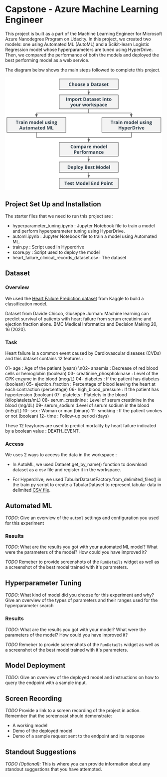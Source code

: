 # Capstone - Azure Machine Learning Engineer

This project is built as a part of the Machine Learning Engineer for Microsoft Azure Nanodegree Program on Udacity. In this project, we created two models: one using Automated ML (AutoML) and a Scikit-learn Logistic Regression model whose hyperparameters are tuned using HyperDrive. Then, we compared the performance of both the models and deployed the best performing model as a web service.

The diagram below shows the main steps followed to complete this project.

![Capstone Diagram](https://github.com/nbelmokhtar/Udacity_AZMLND_Project_3_Capstone/blob/master/starter_file/screenshots/capstone-diagram.png)

## Project Set Up and Installation

The starter files that we need to run this project are :

- hyperparameter_tuning.ipynb : Jupyter Notebook file to train a model and perform hyperparameter tuning using HyperDrive.
- automl.ipynb : Jupyter Notebook file to train a model using Automated ML. 
- train.py : Script used in Hyperdrive
- score.py : Script used to deploy the model
- heart_failure_clinical_records_dataset.csv : The dataset

## Dataset

### Overview

We used the [Heart Failure Prediction dataset](https://www.kaggle.com/andrewmvd/heart-failure-clinical-data) from Kaggle to build a classification model.

Dataset from Davide Chicco, Giuseppe Jurman: Machine learning can predict survival of patients with heart failure from serum creatinine and ejection fraction alone. BMC Medical Informatics and Decision Making 20, 16 (2020).

### Task

Heart failure is a common event caused by Cardiovascular diseases (CVDs) and this dataset contains 12 features :

01- age : Age of the patient (years) 
\n02- anaemia : Decrease of red blood cells or hemoglobin (boolean) 
03- creatinine_phosphokinase : Level of the CPK enzyme in the blood (mcg/L) 
04- diabetes : If the patient has diabetes (boolean) 
05- ejection_fraction : Percentage of blood leaving the heart at each contraction (percentage) 
06- high_blood_pressure : If the patient has hypertension (boolean) 
07- platelets : Platelets in the blood (kiloplatelets/mL) 
08- serum_creatinine : Level of serum creatinine in the blood (mg/dL) 
09- serum_sodium :Level of serum sodium in the blood (mEq/L) 
10- sex : Woman or man (binary) 
11- smoking : If the patient smokes or not (boolean) 
12- time : Follow-up period (days)

These 12 feaytures are used to predict mortality by heart failure indicated by a boolean value : DEATH_EVENT.
 
### Access

We uses 2 ways to access the data in the workspace :

- In AutoML, we used Dataset.get_by_name() function to download dataset as a csv file and register it in the workspace.

- For Hyperdrive, we used TabularDatasetFactory.from_delimited_files() in the train.py script to create a TabularDataset to represent tabular data in delimited [CSV file](https://raw.githubusercontent.com/nbelmokhtar/Udacity_AZMLND_Project_3_Capstone/master/starter_file/heart_failure_clinical_records_dataset.csv).

## Automated ML
*TODO*: Give an overview of the `automl` settings and configuration you used for this experiment

### Results
*TODO*: What are the results you got with your automated ML model? What were the parameters of the model? How could you have improved it?

*TODO* Remeber to provide screenshots of the `RunDetails` widget as well as a screenshot of the best model trained with it's parameters.

## Hyperparameter Tuning
*TODO*: What kind of model did you choose for this experiment and why? Give an overview of the types of parameters and their ranges used for the hyperparameter search


### Results
*TODO*: What are the results you got with your model? What were the parameters of the model? How could you have improved it?

*TODO* Remeber to provide screenshots of the `RunDetails` widget as well as a screenshot of the best model trained with it's parameters.

## Model Deployment
*TODO*: Give an overview of the deployed model and instructions on how to query the endpoint with a sample input.

## Screen Recording
*TODO* Provide a link to a screen recording of the project in action. Remember that the screencast should demonstrate:
- A working model
- Demo of the deployed  model
- Demo of a sample request sent to the endpoint and its response

## Standout Suggestions
*TODO (Optional):* This is where you can provide information about any standout suggestions that you have attempted.
